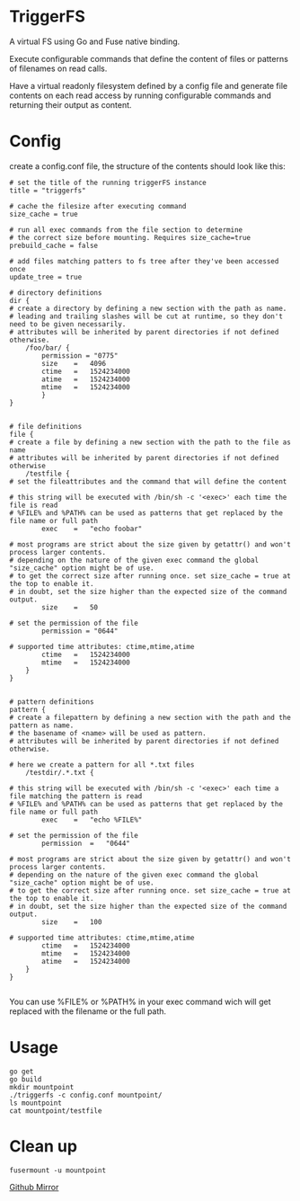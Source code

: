# TriggerFS

A virtual FS using Go and Fuse native binding.

Execute configurable commands that define the content of files or patterns of filenames on read calls.

Have a virtual readonly filesystem defined by a config file and generate file contents on each read access
by running configurable commands and returning their output as content.


# Config

create a config.conf file, the structure of the contents should look like this:
```
# set the title of the running triggerFS instance
title = "triggerfs"

# cache the filesize after executing command
size_cache = true

# run all exec commands from the file section to determine 
# the correct size before mounting. Requires size_cache=true
prebuild_cache = false

# add files matching patters to fs tree after they've been accessed once
update_tree = true

# directory definitions
dir {
# create a directory by defining a new section with the path as name.
# leading and trailing slashes will be cut at runtime, so they don't need to be given necessarily.
# attributes will be inherited by parent directories if not defined otherwise.
	/foo/bar/ {
		permission = "0775"
		size	=	4096
		ctime	=	1524234000
		atime	=	1524234000
		mtime	=	1524234000
		}
}


# file definitions
file {
# create a file by defining a new section with the path to the file as name
# attributes will be inherited by parent directories if not defined otherwise
	/testfile {
# set the fileattributes and the command that will define the content
	
# this string will be executed with /bin/sh -c '<exec>' each time the file is read
# %FILE% and %PATH% can be used as patterns that get replaced by the file name or full path
		exec	=	"echo foobar"
		
# most programs are strict about the size given by getattr() and won't process larger contents.
# depending on the nature of the given exec command the global "size_cache" option might be of use.
# to get the correct size after running once. set size_cache = true at the top to enable it.
# in doubt, set the size higher than the expected size of the command output.
		size	=	50

# set the permission of the file
		permission = "0644"

# supported time attributes: ctime,mtime,atime
		ctime	=	1524234000
		mtime	=	1524234000
	}
}


# pattern definitions
pattern {
# create a filepattern by defining a new section with the path and the pattern as name.
# the basename of <name> will be used as pattern.
# attributes will be inherited by parent directories if not defined otherwise.

# here we create a pattern for all *.txt files
	/testdir/.*.txt	{
		
# this string will be executed with /bin/sh -c '<exec>' each time a file matching the pattern is read
# %FILE% and %PATH% can be used as patterns that get replaced by the file name or full path
		exec	=	"echo %FILE%"
		
# set the permission of the file
		permission	=	"0644"
		
# most programs are strict about the size given by getattr() and won't process larger contents.
# depending on the nature of the given exec command the global "size_cache" option might be of use.
# to get the correct size after running once. set size_cache = true at the top to enable it.
# in doubt, set the size higher than the expected size of the command output.
		size	=	100
		
# supported time attributes: ctime,mtime,atime
		ctime	=	1524234000
		mtime	=	1524234000
		atime	=	1524234000	
	}
}


```
You can use %FILE% or %PATH% in your exec command wich will get replaced with the filename or the full path.



# Usage

```
go get
go build
mkdir mountpoint
./triggerfs -c config.conf mountpoint/ 
ls mountpoint
cat mountpoint/testfile

```

# Clean up
```
fusermount -u mountpoint
```

[Github Mirror](https://github.com/anon767/Triggerfs)
